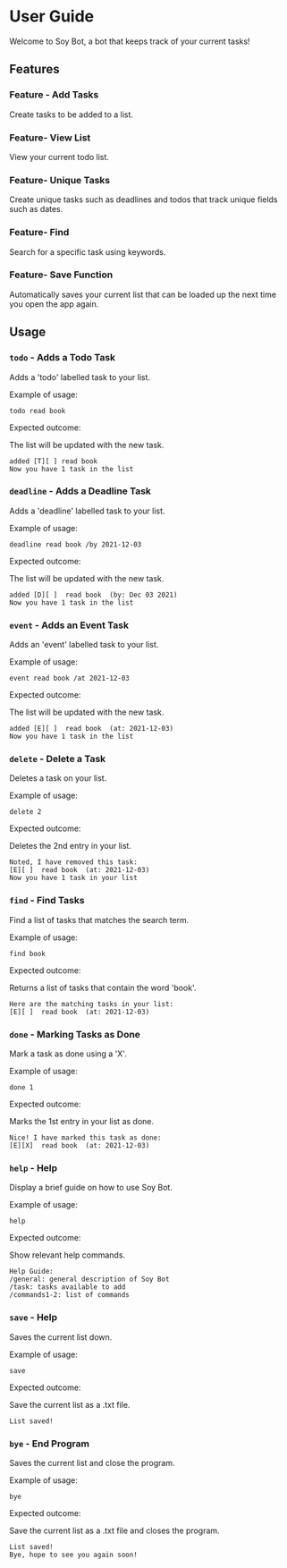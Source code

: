 # User Guide

Welcome to Soy Bot, a bot that keeps track of your current tasks!
## Features 

### Feature - Add Tasks

Create tasks to be added to a list.

### Feature- View List

View your current todo list.

### Feature- Unique Tasks

Create unique tasks such as deadlines and todos that track unique fields such as dates.

### Feature- Find

Search for a specific task using keywords.

### Feature- Save Function

Automatically saves your current list that can be loaded up the next time you open the app again.

## Usage

### `todo` - Adds a Todo Task

Adds a 'todo' labelled task to your list.

Example of usage: 

`todo read book`

Expected outcome:

The list will be updated with the new task.

```
added [T][ ] read book
Now you have 1 task in the list
```

### `deadline` - Adds a Deadline Task

Adds a 'deadline' labelled task to your list.

Example of usage:

`deadline read book /by 2021-12-03`

Expected outcome:

The list will be updated with the new task.

```
added [D][ ]  read book  (by: Dec 03 2021)
Now you have 1 task in the list
```
### `event` - Adds an Event Task

Adds an 'event' labelled task to your list.

Example of usage:

`event read book /at 2021-12-03`

Expected outcome:

The list will be updated with the new task.

```
added [E][ ]  read book  (at: 2021-12-03)
Now you have 1 task in the list
```

### `delete` - Delete a Task

Deletes a task on your list.

Example of usage:

`delete 2`

Expected outcome:

Deletes the 2nd entry in your list.

```
Noted, I have removed this task:
[E][ ]  read book  (at: 2021-12-03)
Now you have 1 task in your list
```


### `find` - Find Tasks

Find a list of tasks that matches the search term.

Example of usage:

`find book`

Expected outcome:

Returns a list of tasks that contain the word 'book'.

```
Here are the matching tasks in your list:
[E][ ]  read book  (at: 2021-12-03)
```

### `done` - Marking Tasks as Done

Mark a task as done using a 'X'.

Example of usage:

`done 1`

Expected outcome:

Marks the 1st entry in your list as done.

```
Nice! I have marked this task as done:
[E][X]  read book  (at: 2021-12-03)
```

### `help` - Help

Display a brief guide on how to use Soy Bot.

Example of usage:

`help`

Expected outcome:

Show relevant help commands.

```
Help Guide:
/general: general description of Soy Bot
/task: tasks available to add
/commands1-2: list of commands
```

### `save` - Help

Saves the current list down.

Example of usage:

`save`

Expected outcome:

Save the current list as a .txt file.

```
List saved!
```

### `bye` - End Program

Saves the current list and close the program.

Example of usage:

`bye`

Expected outcome:

Save the current list as a .txt file and closes the program.

```
List saved!
Bye, hope to see you again soon!
```